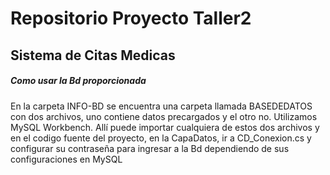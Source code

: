 # Repositorio Proyecto Taller2
## Sistema de Citas Medicas 

##### Como usar la Bd proporcionada
En la carpeta INFO-BD se encuentra una carpeta llamada BASEDEDATOS con dos archivos, uno contiene datos precargados y el otro no.
Utilizamos MySQL Workbench. Allí puede importar cualquiera de estos dos archivos y en el codigo fuente del proyecto, en la CapaDatos, 
ir a CD_Conexion.cs y configurar su contraseña para ingresar a la Bd dependiendo de sus configuraciones en MySQL
 
